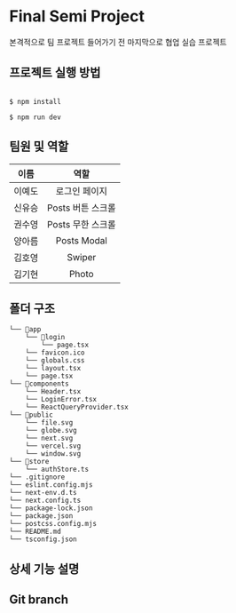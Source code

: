 # Final Semi Project

본격적으로 팀 프로젝트 들어가기 전 마지막으로 협업 실습 프로젝트

## 프로젝트 실행 방법

<code>
$ npm install<br>
$ npm run dev
</code>

## 팀원 및 역할

|  이름  |       역할        |
| :----: | :---------------: |
| 이예도 |   로그인 페이지   |
| 신유승 | Posts 버튼 스크롤 |
| 권수영 | Posts 무한 스크롤 |
| 양아름 |    Posts Modal    |
| 김호영 |      Swiper       |
| 김기현 |       Photo       |

## 폴더 구조

```
└── 📁app
    └── 📁login
        └── page.tsx
    └── favicon.ico
    └── globals.css
    └── layout.tsx
    └── page.tsx
└── 📁components
    └── Header.tsx
    └── LoginError.tsx
    └── ReactQueryProvider.tsx
└── 📁public
    └── file.svg
    └── globe.svg
    └── next.svg
    └── vercel.svg
    └── window.svg
└── 📁store
    └── authStore.ts
└── .gitignore
└── eslint.config.mjs
└── next-env.d.ts
└── next.config.ts
└── package-lock.json
└── package.json
└── postcss.config.mjs
└── README.md
└── tsconfig.json
```

## 상세 기능 설명

## Git branch
